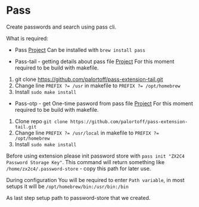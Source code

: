 # Pass
Create passwords and search using pass cli.

What is required:
- Pass [Project](https://www.passwordstore.org/)
Can be installed with ``brew install pass``

- Pass-tail - getting details about pass file [Project](https://github.com/palortoff/pass-extension-tail)
For this moment required to be build with makefile.
1. git clone https://github.com/palortoff/pass-extension-tail.git
2. Change line ``PREFIX ?= /usr`` in makefile to ``PREFIX ?= /opt/homebrew``
3. Install ``sudo make install``

- Pass-otp - get One-time pasword from pass file [Project](https://github.com/tadfisher/pass-otp)
For this moment required to be build with makefile.
1. Clone repo ``git clone https://github.com/palortoff/pass-extension-tail.git``
2. Change line ``PREFIX ?= /usr/local`` in makefile to ``PREFIX ?= /opt/homebrew``
3. Install ``sudo make install``

Before using extension please init password store with ``pass init "ZX2C4 Password Storage Key"``. This command will return something like ``/home/zx2c4/.password-store`` - copy this path for later use.

During configuration You will be required to enter ``Path variable``, in most setups it will be ``/opt/homebrew/bin:/usr/bin:/bin``

As last step setup path to password-store that we created.